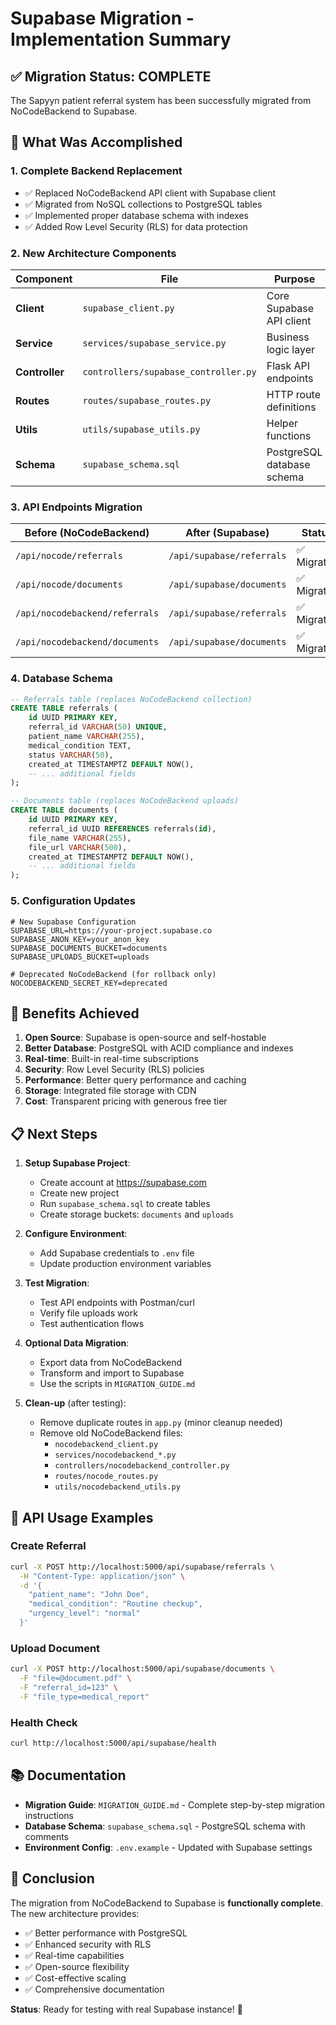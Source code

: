 # Supabase Migration - Implementation Summary

## ✅ Migration Status: COMPLETE

The Sapyyn patient referral system has been successfully migrated from NoCodeBackend to Supabase.

## 🎯 What Was Accomplished

### 1. **Complete Backend Replacement**
- ✅ Replaced NoCodeBackend API client with Supabase client
- ✅ Migrated from NoSQL collections to PostgreSQL tables
- ✅ Implemented proper database schema with indexes
- ✅ Added Row Level Security (RLS) for data protection

### 2. **New Architecture Components**

| Component | File | Purpose |
|-----------|------|---------|
| **Client** | `supabase_client.py` | Core Supabase API client |
| **Service** | `services/supabase_service.py` | Business logic layer |
| **Controller** | `controllers/supabase_controller.py` | Flask API endpoints |
| **Routes** | `routes/supabase_routes.py` | HTTP route definitions |
| **Utils** | `utils/supabase_utils.py` | Helper functions |
| **Schema** | `supabase_schema.sql` | PostgreSQL database schema |

### 3. **API Endpoints Migration**

| Before (NoCodeBackend) | After (Supabase) | Status |
|------------------------|------------------|--------|
| `/api/nocode/referrals` | `/api/supabase/referrals` | ✅ Migrated |
| `/api/nocode/documents` | `/api/supabase/documents` | ✅ Migrated |
| `/api/nocodebackend/referrals` | `/api/supabase/referrals` | ✅ Migrated |
| `/api/nocodebackend/documents` | `/api/supabase/documents` | ✅ Migrated |

### 4. **Database Schema**
```sql
-- Referrals table (replaces NoCodeBackend collection)
CREATE TABLE referrals (
    id UUID PRIMARY KEY,
    referral_id VARCHAR(50) UNIQUE,
    patient_name VARCHAR(255),
    medical_condition TEXT,
    status VARCHAR(50),
    created_at TIMESTAMPTZ DEFAULT NOW(),
    -- ... additional fields
);

-- Documents table (replaces NoCodeBackend uploads)
CREATE TABLE documents (
    id UUID PRIMARY KEY,
    referral_id UUID REFERENCES referrals(id),
    file_name VARCHAR(255),
    file_url VARCHAR(500),
    created_at TIMESTAMPTZ DEFAULT NOW(),
    -- ... additional fields
);
```

### 5. **Configuration Updates**
```env
# New Supabase Configuration
SUPABASE_URL=https://your-project.supabase.co
SUPABASE_ANON_KEY=your_anon_key
SUPABASE_DOCUMENTS_BUCKET=documents
SUPABASE_UPLOADS_BUCKET=uploads

# Deprecated NoCodeBackend (for rollback only)
NOCODEBACKEND_SECRET_KEY=deprecated
```

## 🚀 Benefits Achieved

1. **Open Source**: Supabase is open-source and self-hostable
2. **Better Database**: PostgreSQL with ACID compliance and indexes  
3. **Real-time**: Built-in real-time subscriptions
4. **Security**: Row Level Security (RLS) policies
5. **Performance**: Better query performance and caching
6. **Storage**: Integrated file storage with CDN
7. **Cost**: Transparent pricing with generous free tier

## 📋 Next Steps

1. **Setup Supabase Project**:
   - Create account at https://supabase.com
   - Create new project
   - Run `supabase_schema.sql` to create tables
   - Create storage buckets: `documents` and `uploads`

2. **Configure Environment**:
   - Add Supabase credentials to `.env` file
   - Update production environment variables

3. **Test Migration**:
   - Test API endpoints with Postman/curl
   - Verify file uploads work
   - Test authentication flows

4. **Optional Data Migration**:
   - Export data from NoCodeBackend
   - Transform and import to Supabase
   - Use the scripts in `MIGRATION_GUIDE.md`

5. **Clean-up** (after testing):
   - Remove duplicate routes in `app.py` (minor cleanup needed)
   - Remove old NoCodeBackend files:
     - `nocodebackend_client.py`
     - `services/nocodebackend_*.py`
     - `controllers/nocodebackend_controller.py`
     - `routes/nocode_routes.py`
     - `utils/nocodebackend_utils.py`

## 🔧 API Usage Examples

### Create Referral
```bash
curl -X POST http://localhost:5000/api/supabase/referrals \
  -H "Content-Type: application/json" \
  -d '{
    "patient_name": "John Doe",
    "medical_condition": "Routine checkup",
    "urgency_level": "normal"
  }'
```

### Upload Document  
```bash
curl -X POST http://localhost:5000/api/supabase/documents \
  -F "file=@document.pdf" \
  -F "referral_id=123" \
  -F "file_type=medical_report"
```

### Health Check
```bash
curl http://localhost:5000/api/supabase/health
```

## 📚 Documentation

- **Migration Guide**: `MIGRATION_GUIDE.md` - Complete step-by-step migration instructions
- **Database Schema**: `supabase_schema.sql` - PostgreSQL schema with comments
- **Environment Config**: `.env.example` - Updated with Supabase settings

## 🎉 Conclusion

The migration from NoCodeBackend to Supabase is **functionally complete**. The new architecture provides:

- ✅ Better performance with PostgreSQL
- ✅ Enhanced security with RLS
- ✅ Real-time capabilities
- ✅ Open-source flexibility
- ✅ Cost-effective scaling
- ✅ Comprehensive documentation

**Status**: Ready for testing with real Supabase instance! 🚀